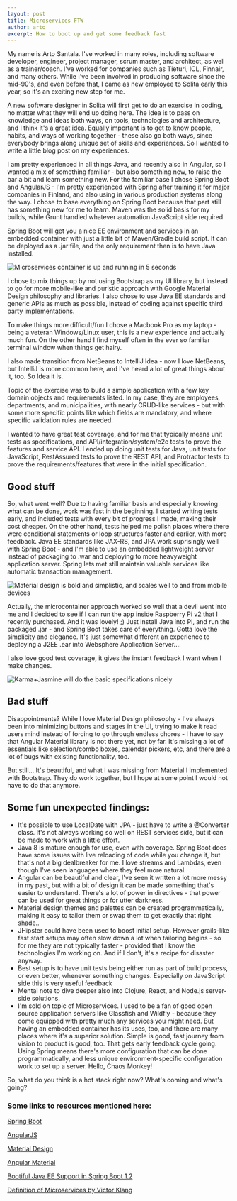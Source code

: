 ```yaml
---
layout: post
title: Microservices FTW
author: arto
excerpt: How to boot up and get some feedback fast
---
```


My name is Arto Santala. I've worked in many roles, including software developer, engineer, project manager, scrum master, and architect, as well as a trainer/coach. I've worked for companies such as Tieturi, ICL, Finnair, and many others. While I've been involved in producing software since the mid-90's, and even before that, I came as new employee to Solita early this year, so it's an exciting new step for me.

A new software designer in Solita will first get to do an exercise in coding, no matter what they will end up doing here. The idea is to pass on knowledge and ideas both ways, on tools, technologies and architecture, and I think it's a great idea. Equally important is to get to know people, habits, and ways of working together - these also go both ways, since everybody brings along unique set of skills and experiences. So I wanted to write a little blog post on my experiences.

I am pretty experienced in all things Java, and recently also in Angular, so I wanted a mix of something familiar - but also something new, to raise the bar a bit and learn something new. For the familiar base I chose Spring Boot and AngularJS - I'm pretty experienced with Spring after training it for major companies in Finland, and also using in various production systems along the way. I chose to base everything on Spring Boot because that part still has something new for me to learn. Maven was the solid basis for my builds, while Grunt handled whatever automation JavaScript side required.

Spring Boot will get you a nice EE environment and services in an embedded container with just a little bit of Maven/Gradle build script. It can be deployed as a .jar file, and the only requirement then is to have Java installed.

![Microservices container is up and running in 5 seconds](/img/microservices/springbootrun.png)

I chose to mix things up by not using Bootstrap as my UI library, but instead to go for more mobile-like and puristic approach with Google Material Design philosophy and libraries. I also chose to use Java EE standards and generic APIs as much as possible, instead of coding against specific third party implementations.

To make things more difficult/fun I chose a Macbook Pro as my laptop - being a veteran Windows/Linux user, this is a new experience and actually much fun. On the other hand I find myself often in the ever so familiar terminal window when things get hairy.

I also made transition from NetBeans to IntelliJ Idea - now I love NetBeans, but IntelliJ is more common here, and I've heard a lot of great things about it, too. So Idea it is.

Topic of the exercise was to build a simple application with a few key domain objects and requirements listed. In my case, they are employees, departments, and municipalities, with nearly CRUD-like services - but with some more specific points like which fields are mandatory, and where specific validation rules are needed.

I wanted to have great test coverage, and for me that typically means unit tests as specifications, and API/integration/system/e2e tests to prove the features and service API. I ended up doing unit tests for Java, unit tests for JavaScript, RestAssured tests to prove the REST API, and Protractor tests to prove the requirements/features that were in the initial specification.

## Good stuff

So, what went well? Due to having familiar basis and especially knowing what can be done, work was fast in the beginning. I started writing tests early, and included tests with every bit of progress I made, making their cost cheaper. On the other hand, tests helped me polish places where there were conditional statements or loop structures faster and earlier, with more feedback. Java EE standards like JAX-RS, and JPA work suprisingly well with Spring Boot - and I'm able to use an embedded lightweight server instead of packaging to .war and deploying to more heavyweight application server. Spring lets met still maintain valuable services like automatic transaction management.

![Material design is bold and simplistic, and scales well to and from mobile devices](/img/microservices/employeesapp.png)

Actually, the microcontainer approach worked so well that a devil went into me and I decided to see if I can run the app inside Raspberry Pi v2 that I recently purchased. And it was lovely! ;) Just install Java into Pi, and run the packaged .jar - and Spring Boot takes care of everything. Gotta love the simplicity and elegance. It's just somewhat  different an experience to deploying a J2EE .ear into Websphere Application Server....

I also love good test coverage, it gives the instant feedback I want when I make changes.

![Karma+Jasmine will do the basic specifications nicely](/img/microservices/testcoverage.png)

## Bad stuff

Disappointments? While I love Material Design philosophy - I've always been into minimizing buttons and stages in the UI, trying to make it read users mind instead of forcing to go through endless chores - I have to say that Angular Material library is not there yet, not by far. It's missing a lot of essentials like selection/combo boxes, calendar pickers, etc, and there are a lot of bugs with existing functionality, too.

But still... It's beautiful, and what I was missing from Material I implemented with Bootstrap. They do work together, but I hope at some point I would not have to do that anymore.

## Some fun unexpected findings:

- It's possible to use LocalDate with JPA - just have to write a @Converter class. It's not always working so well on REST services side, but it can be made to work with a little effort.
- Java 8 is mature enough for use, even with coverage. Spring Boot does have some issues with live reloading of code while you change it, but that's not a big dealbreaker for me. I love streams and Lambdas, even though I've seen languages where they feel more natural.
- Angular can be beautiful and clear, I've seen it written a lot more messy in my past, but with a bit of design it can be made something that's easier to understand. There's a lot of power in directives - that power can be used for great things or for utter darkness.
- Material design themes and palettes can be created programmatically, making it easy to tailor them or swap them to get exactly that right shade..
- JHipster could have been used to boost initial setup. However grails-like fast start setups may often slow down a lot when tailoring begins - so for me they are not typically faster - provided that I know the technologies I'm working on. And if I don't, it's a recipe for disaster anyway.
- Best setup is to have unit tests being either run as part of build process, or even better, whenever something changes. Especially on JavaScript side this is very useful feedback
- Mental note to dive deeper also into Clojure, React, and Node.js server-side solutions.
- I'm sold on topic of Microservices. I used to be a fan of good open source application servers like Glassfish and Wildfly - because they come equipped with pretty much any services you might need. But having an embedded container has its uses, too, and there are many places where it's a superior solution. Simple is good, fast journey from vision to product is good, too. That gets early feedback cycle going. Using Spring means there's more configuration that can be done programmatically, and less unique environment-specific configuration work to set up a server. Hello, Chaos Monkey!

So, what do you think is a hot stack right now? What's coming and what's going?

### Some links to resources mentioned here:

[Spring Boot](http://projects.spring.io/spring-boot/)

[AngularJS](https://angularjs.org/)

[Material Design](http://www.google.com/design/spec/material-design/introduction.html)

[Angular Material](https://material.angularjs.org/)

[Bootiful Java EE Support in Spring Boot 1.2](http://spring.io/blog/2014/11/23/bootiful-java-ee-support-in-spring-boot-1-2)

[Definition of Microservices by Victor Klang](http://klangism.tumblr.com/post/80087171446/microservices)
